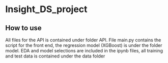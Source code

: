 # Insight_DS_project
## How to use
All files for the API is contained under folder API. File main.py contains the script for the front end, the regression model (XGBoost) is under the folder model.
EDA and model selections are included in the ipynb files, all training and test data is contained under the data folder
